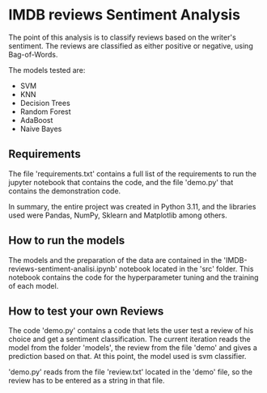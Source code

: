 # IMDB reviews Sentiment Analysis

The point of this analysis is to classify reviews based on the writer's sentiment. The reviews are classified as either positive or negative, using Bag-of-Words.

The models tested are:

+ SVM
+ KNN
+ Decision Trees
+ Random Forest
+ AdaBoost
+ Naive Bayes

## Requirements

The file 'requirements.txt' contains a full list of the requirements to run the jupyter notebook that contains the code, and the file 'demo.py' that contains the demonstration code.

In summary, the entire project was created in Python 3.11, and the libraries used were Pandas, NumPy, Sklearn and Matplotlib among others.

## How to run the models

The models and the preparation of the data are contained in the 'IMDB-reviews-sentiment-analisi.ipynb' notebook located in the 'src' folder. This notebook contains the code for the hyperparameter tuning and the training of each model.

## How to test your own Reviews

The code 'demo.py' contains a code that lets the user test a review of his choice and get a sentiment classification. The current iteration reads the model from the folder 'models', the review from the file 'demo' and gives a prediction based on that. At this point, the model used is svm classifier.

'demo.py' reads from the file 'review.txt' located in the 'demo' file, so the review has to be entered as a string in that file.